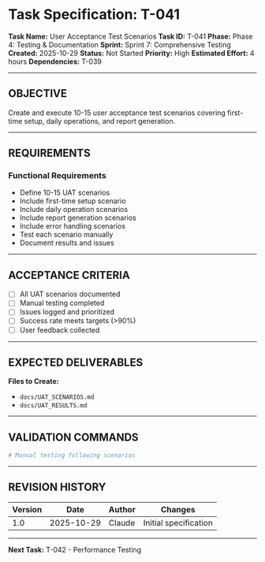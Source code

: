 # Task Specification: T-041

**Task Name:** User Acceptance Test Scenarios
**Task ID:** T-041
**Phase:** Phase 4: Testing & Documentation
**Sprint:** Sprint 7: Comprehensive Testing
**Created:** 2025-10-29
**Status:** Not Started
**Priority:** High
**Estimated Effort:** 4 hours
**Dependencies:** T-039

---

## OBJECTIVE

Create and execute 10-15 user acceptance test scenarios covering first-time setup, daily operations, and report generation.

---

## REQUIREMENTS

### Functional Requirements

- Define 10-15 UAT scenarios
- Include first-time setup scenario
- Include daily operation scenarios
- Include report generation scenarios
- Include error handling scenarios
- Test each scenario manually
- Document results and issues

---

## ACCEPTANCE CRITERIA

- [ ] All UAT scenarios documented
- [ ] Manual testing completed
- [ ] Issues logged and prioritized
- [ ] Success rate meets targets (>90%)
- [ ] User feedback collected

---

## EXPECTED DELIVERABLES

**Files to Create:**

- `docs/UAT_SCENARIOS.md`
- `docs/UAT_RESULTS.md`

---

## VALIDATION COMMANDS

```bash
# Manual testing following scenarios
```

---

## REVISION HISTORY

| Version | Date       | Author | Changes                    |
|---------|------------|--------|-----------------------------|
| 1.0     | 2025-10-29 | Claude | Initial specification       |

---

**Next Task:** T-042 - Performance Testing
